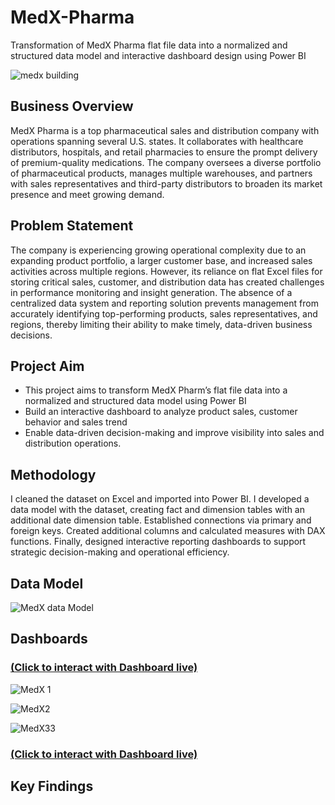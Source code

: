 # MedX-Pharma
Transformation of MedX Pharma flat file data into a normalized and structured data model and interactive dashboard design using Power BI

![medx building](https://github.com/user-attachments/assets/1a48eac1-7295-45aa-b59a-60e3b169d774)



## Business Overview
MedX Pharma is a top pharmaceutical sales and distribution company with operations spanning several U.S. states. 
It collaborates with healthcare distributors, hospitals, and retail pharmacies to ensure the prompt delivery of premium-quality medications. 
The company oversees a diverse portfolio of pharmaceutical products, manages multiple warehouses, and partners with sales representatives and third-party distributors to broaden its market presence and meet growing demand.

## Problem Statement
The company is experiencing growing operational complexity due to an expanding product portfolio, a larger customer base, and increased sales activities across multiple regions. 
However, its reliance on flat Excel files for storing critical sales, customer, and distribution data has created challenges in performance monitoring and insight generation. 
The absence of a centralized data system and reporting solution prevents management from accurately identifying top-performing products, sales representatives, and regions, thereby limiting their ability to make timely, data-driven business decisions. 

## Project Aim
- This project aims to transform MedX Pharm’s flat file data into a normalized and structured data model using Power BI
- Build an interactive dashboard to analyze product sales, customer behavior and sales trend
- Enable data-driven decision-making and improve visibility into sales and distribution operations.

## Methodology
I cleaned the dataset on Excel and imported into Power BI. I developed a data model with the dataset, creating fact and dimension tables with an additional date dimension table. 
Established connections via primary and foreign keys.
Created additional columns and calculated measures with DAX functions. Finally, designed interactive reporting dashboards to support strategic decision-making and operational efficiency. 

## Data Model

![MedX data Model](https://github.com/user-attachments/assets/5da1b399-08f5-4b93-821f-eb3a961e85d2)

## Dashboards
### [(Click to interact with Dashboard live)](https://app.powerbi.com/view?r=eyJrIjoiZTQ0NzJmYjItYmViZS00OGU3LWJmZWYtZjk4ZDVlOTVmMmM1IiwidCI6ImZmMGYzZTNhLTNlNTMtNDU0Zi1iMmI1LTZjNjg3NTNiOGVlNCJ9&embedImagePlaceholder=true&pageName=7a7cd65105bc46961040)

![MedX 1](https://github.com/user-attachments/assets/492b8d92-2183-4f24-897c-907b865c1e6f)

![MedX2](https://github.com/user-attachments/assets/44e6fa41-4202-4ed8-aa63-b50ca8527d59)

![MedX33](https://github.com/user-attachments/assets/926d64b0-079b-4b86-9099-0265742422f5)

### [(Click to interact with Dashboard live)](https://app.powerbi.com/view?r=eyJrIjoiZTQ0NzJmYjItYmViZS00OGU3LWJmZWYtZjk4ZDVlOTVmMmM1IiwidCI6ImZmMGYzZTNhLTNlNTMtNDU0Zi1iMmI1LTZjNjg3NTNiOGVlNCJ9&embedImagePlaceholder=true&pageName=7a7cd65105bc46961040)


## Key Findings









